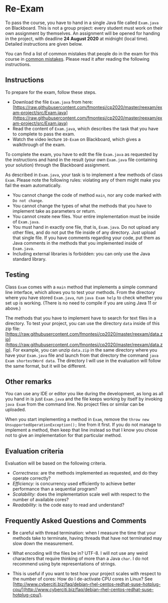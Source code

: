 # Re-Exam

To pass the course, you have to hand in a single Java file called `Exam.java` on Blackboard. This is not a group project: every student must work on their own assignment by themselves. An assignment will be opened for handing in the project, with deadline **24 August 2020** at midnight (local time). Detailed instructions are given below.

You can find a list of common mistakes that people do in the exam for this course in [common mistakes](https://github.com/fmontesi/cp2020/blob/master/exam/common-mistakes.md). Please read it after reading the following instructions.

## Instructions

To prepare for the exam, follow these steps.
- Download the file `Exam.java` from here: [https://raw.githubusercontent.com/fmontesi/cp2020/master/reexam/exam-project/src/Exam.java](https://raw.githubusercontent.com/fmontesi/cp2020/master/reexam/exam-project/src/Exam.java)
- Read the content of `Exam.java`, which describes the task that you have to complete to pass the exam.
- Watch the video lecture `10-Exam` on Blackboard, which gives a walkthrough of the exam.

To complete the exam, you have to edit the file `Exam.java` as requested by the instructions and hand in the result (your own `Exam.java` file containing your solution) through the Blackboard assignment.

As described in `Exam.java`, your task is to implement a few methods of class `Exam`. Please note the following rules: violating any of them might make you fail the exam automatically.
- You cannot change the code of method `main`, nor any code marked with `Do not change`.
- You cannot change the types of what the methods that you have to implement take as parameters or return.
- You cannot create new files. Your entire implementation must be inside of `Exam.java`.
- You must hand in exactly one file, that is, `Exam.java`. Do not upload any other files, and do not put the file inside of any directory. Just upload that single file. If you have comments regarding your code, put them as Java comments in the methods that you implemented inside of `Exam.java`.
- Including external libraries is forbidden: you can only use the Java standard library.


## Testing

Class `Exam` comes with a `main` method that implements a simple command line interface, which allows you to test your methods.
From the directory where you have stored `Exam.java`, run `java Exam help` to check whether you set up is working. (There is no need to compile if you are using Java 11 or above.)

The methods that you have to implement have to search for text files in a directory. To test your project, you can use the directory `data` inside of this zip file: [https://raw.githubusercontent.com/fmontesi/cp2020/master/reexam/data.zip](https://raw.githubusercontent.com/fmontesi/cp2020/master/reexam/data.zip). For example, you can unzip `data.zip` in the same directory where you have your `Exam.java` file and launch from that directory the command `java Exam shortestWord data`. The directory I will use in the evaluation will follow the same format, but it will be different.

## Other remarks

You can use any IDE or editor you like during the development, as long as all you hand in is just `Exam.java` and the file keeps working by itself by invoking `java Exam` from the command line. No project files or similar can be uploaded.

When you start implementing a method in `Exam`, remove the `throw new UnsupportedOperationException();` line from it first. If you do not manage to
implement a method, then keep that line instead so that I know you chose not
to give an implementation for that particular method.

## Evaluation criteria

Evaluation will be based on the following criteria.

- *Correctness:* are the methods implemented as requested, and do they operate correctly?
- *Efficiency:* is concurrency used efficiently to achieve better performance than a  sequential program?
- *Scalability:* does the implementation scale well with respect to the number of available cores?
- *Readability:* is the code easy to read and understand?

## Frequently Asked Questions and Comments

- Be careful with thread termination: when I measure the time that your methods take to terminate, having threads that have not terminated may slow down the measurement.

- What encoding will the files be in?
UTF-8. I will not use any weird characters that require thinking of more than a Java `char`. I do not recommend using byte representations of strings.

- This is useful if you want to test how your project scales with respect to the number of cores: How do I de-activate CPU cores in Linux?
See [http://www.cyberciti.biz/faq/debian-rhel-centos-redhat-suse-hotplug-cpu/](http://www.cyberciti.biz/faq/debian-rhel-centos-redhat-suse-hotplug-cpu/).
